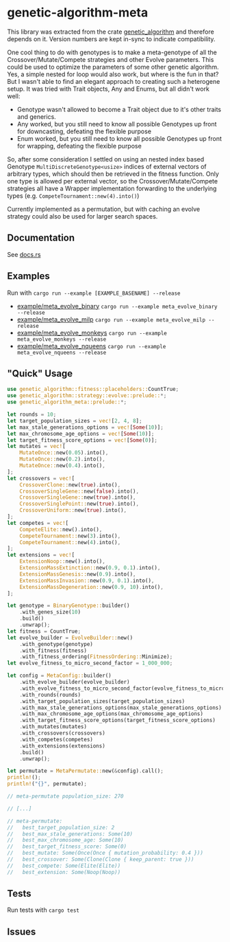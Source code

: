 # genetic-algorithm-meta

This library was extracted from the crate [genetic_algorithm](https://docs.rs/genetic_algorithm/latest/genetic_algorithm) and therefore depends on it.
Version numbers are kept in-sync to indicate compatibility.

One cool thing to do with genotypes is to make a meta-genotype of all the
Crossover/Mutate/Compete strategies and other Evolve parameters. This could be used to optimize
the parameters of some other genetic algorithm. Yes, a simple nested for loop would also work,
but where is the fun in that? But I wasn't able to find an elegant approach to creating such a
heterogene setup. It was tried with Trait objects, Any and Enums, but all didn't work well:

* Genotype wasn't allowed to become a Trait object due to it's other traits and generics.
* Any worked, but you still need to know all possible Genotypes up front for downcasting, defeating the flexible purpose
* Enum worked, but you still need to know all possible Genotypes up front for wrapping, defeating the flexible purpose

So, after some consideration I settled on using an nested index based Genotype
`MultiDiscreteGenotype<usize>` indices of external vectors of arbitrary types, which should
then be retrieved in the fitness function. Only one type is allowed per external vector, so the
Crossover/Mutate/Compete strategies all have a Wrapper implementation forwarding to the
underlying types (e.g. `CompeteTournament::new(4).into()`)

Currently implemented as a permutation, but with caching an evolve strategy could also be used for larger search spaces.

## Documentation

See [docs.rs](https://docs.rs/genetic_algorithm/latest/genetic_algorithm)

## Examples
Run with `cargo run --example [EXAMPLE_BASENAME] --release`

* [example/meta_evolve_binary](https://github.com/basvanwesting/genetic-algorithm-meta/blob/main/examples/meta_evolve_binary.rs) `cargo run --example meta_evolve_binary --release`
* [example/meta_evolve_milp](https://github.com/basvanwesting/genetic-algorithm-meta/blob/main/examples/meta_evolve_milp.rs) `cargo run --example meta_evolve_milp --release`
* [example/meta_evolve_monkeys](https://github.com/basvanwesting/genetic-algorithm-meta/blob/main/examples/meta_evolve_monkeys.rs) `cargo run --example meta_evolve_monkeys --release`
* [example/meta_evolve_nqueens](https://github.com/basvanwesting/genetic-algorithm-meta/blob/main/examples/meta_evolve_nqueens.rs) `cargo run --example meta_evolve_nqueens --release`

## "Quick" Usage

```rust
use genetic_algorithm::fitness::placeholders::CountTrue;
use genetic_algorithm::strategy::evolve::prelude::*;
use genetic_algorithm_meta::prelude::*;

let rounds = 10;
let target_population_sizes = vec![2, 4, 8];
let max_stale_generations_options = vec![Some(10)];
let max_chromosome_age_options = vec![Some(10)];
let target_fitness_score_options = vec![Some(0)];
let mutates = vec![
    MutateOnce::new(0.05).into(),
    MutateOnce::new(0.2).into(),
    MutateOnce::new(0.4).into(),
];
let crossovers = vec![
    CrossoverClone::new(true).into(),
    CrossoverSingleGene::new(false).into(),
    CrossoverSingleGene::new(true).into(),
    CrossoverSinglePoint::new(true).into(),
    CrossoverUniform::new(true).into(),
];
let competes = vec![
    CompeteElite::new().into(),
    CompeteTournament::new(3).into(),
    CompeteTournament::new(4).into(),
];
let extensions = vec![
    ExtensionNoop::new().into(),
    ExtensionMassExtinction::new(0.9, 0.1).into(),
    ExtensionMassGenesis::new(0.9).into(),
    ExtensionMassInvasion::new(0.9, 0.1).into(),
    ExtensionMassDegeneration::new(0.9, 10).into(),
];

let genotype = BinaryGenotype::builder()
    .with_genes_size(10)
    .build()
    .unwrap();
let fitness = CountTrue;
let evolve_builder = EvolveBuilder::new()
    .with_genotype(genotype)
    .with_fitness(fitness)
    .with_fitness_ordering(FitnessOrdering::Minimize);
let evolve_fitness_to_micro_second_factor = 1_000_000;

let config = MetaConfig::builder()
    .with_evolve_builder(evolve_builder)
    .with_evolve_fitness_to_micro_second_factor(evolve_fitness_to_micro_second_factor)
    .with_rounds(rounds)
    .with_target_population_sizes(target_population_sizes)
    .with_max_stale_generations_options(max_stale_generations_options)
    .with_max_chromosome_age_options(max_chromosome_age_options)
    .with_target_fitness_score_options(target_fitness_score_options)
    .with_mutates(mutates)
    .with_crossovers(crossovers)
    .with_competes(competes)
    .with_extensions(extensions)
    .build()
    .unwrap();

let permutate = MetaPermutate::new(&config).call();
println!();
println!("{}", permutate);

// meta-permutate population_size: 270

// [...]

// meta-permutate:
//   best_target_population_size: 2
//   best_max_stale_generations: Some(10)
//   best_max_chromosome_age: Some(10)
//   best_target_fitness_score: Some(0)
//   best_mutate: Some(Once(Once { mutation_probability: 0.4 }))
//   best_crossover: Some(Clone(Clone { keep_parent: true }))
//   best_compete: Some(Elite(Elite))
//   best_extension: Some(Noop(Noop))
```

## Tests
Run tests with `cargo test`

## Issues

